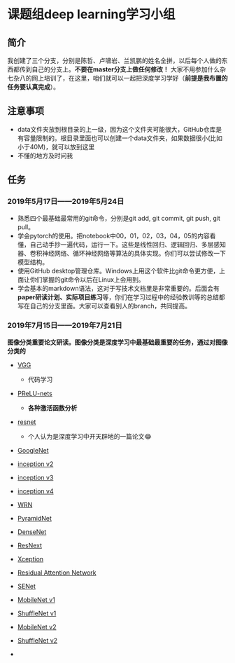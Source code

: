 # 课题组deep learning学习小组

## 简介

我创建了三个分支，分别是陈哲、卢啸岩、兰凯鹏的姓名全拼，以后每个人做的东西都传到自己的分支上。**不要在master分支上做任何修改！** 大家不用参加什么杂七杂八的网上培训了，在这里，咱们就可以一起把深度学习学好（**前提是我布置的任务要认真完成**）。


## 注意事项
- data文件夹放到根目录的上一级，因为这个文件夹可能很大，GitHub仓库是有容量限制的。根目录里面也可以创建一个data文件夹，如果数据很小(比如小于40M)，就可以放到这里  
- 不懂的地方及时问我  
## 任务  
### 2019年5月17日——2019年5月24日  
- 熟悉四个最基础最常用的git命令，分别是git add, git commit, git push, git pull。  
- 学会pytorch的使用。把notebook中00，01，02，03，04，05的内容看懂，自己动手抄一遍代码，运行一下。这些是线性回归、逻辑回归、多层感知器、卷积神经网络、循环神经网络等算法的具体实现。你们可以尝试修改一下模型结构。
- 使用GitHub desktop管理仓库。Windows上用这个软件比git命令更方便，上面让你们掌握的git命令以后在Linux上会用到。
- 学会基本的markdown语法，这对于写技术文档里是非常重要的。后面会有**paper研读计划、实际项目练习**等，你们在学习过程中的经验教训等的总结都写在自己的分支里面。大家可以查看别人的branch，共同提高。

### 2019年7月15日——2019年7月21日

**图像分类重要论文研读。图像分类是深度学习中最基础最重要的任务，通过对图像分类的**

- [VGG]()
  - 代码学习

- [PReLU-nets]()
  - **各种激活函数分析**

- [resnet]()
  - 个人认为是深度学习中开天辟地的一篇论文:joy:

- [GoogleNet]()

- [inception v2]()

- [inception v3]()

- [inception v4]()

- [WRN]()

- [PyramidNet]()

- [DenseNet]()

- [ResNext]()

- [Xception]()

- [Residual Attention Network]()

- [SENet]()

- [MobileNet v1]()

- [ShuffleNet v1]()

- [MobileNet v2]()

- [ShuffleNet v2]()

- []()


